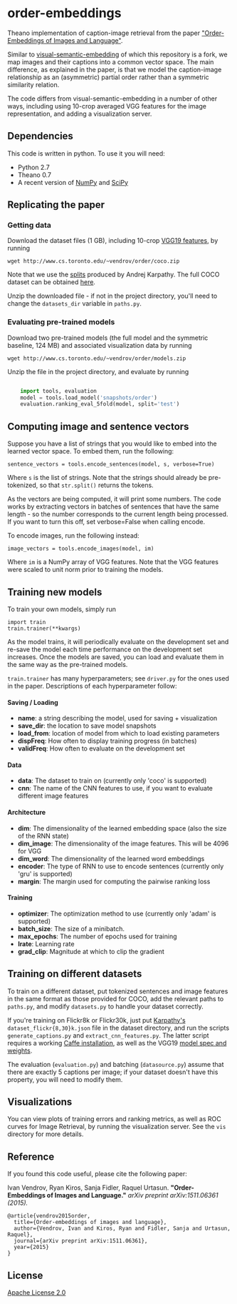 # order-embeddings

Theano implementation of caption-image retrieval from the paper ["Order-Embeddings of Images and Language"](http://arxiv.org/abs/1511.06361).

Similar to [visual-semantic-embedding](https://github.com/ryankiros/visual-semantic-embedding) of which this repository is a fork, 
we map images and their captions into a common vector space. The main difference, as explained in the paper, is that we model
the caption-image relationship as an (asymmetric) partial order rather than a symmetric similarity relation.

The code differs from visual-semantic-embedding in a number of other ways, including using 10-crop averaged VGG features for the 
image representation, and adding a visualization server.


## Dependencies

This code is written in python. To use it you will need:

* Python 2.7
* Theano 0.7
* A recent version of [NumPy](http://www.numpy.org/) and [SciPy](http://www.scipy.org/)

## Replicating the paper

### Getting data

Download the dataset files (1 GB), including 10-crop [VGG19 features](http://www.robots.ox.ac.uk/~vgg/research/very_deep/), by running

    wget http://www.cs.toronto.edu/~vendrov/order/coco.zip
   
Note that we use the [splits](http://cs.stanford.edu/people/karpathy/deepimagesent/) produced by Andrej Karpathy. The full COCO dataset
can be obtained [here](http://mscoco.org/).
    
Unzip the downloaded file - if not in the project directory, you'll need to change the `datasets_dir` variable in `paths.py`.
    
### Evaluating pre-trained models

Download two pre-trained models (the full model and the symmetric baseline, 124 MB) and associated visualization data by running

    wget http://www.cs.toronto.edu/~vendrov/order/models.zip
    
Unzip the file in the project directory, and evaluate by running 

```python

    import tools, evaluation
    model = tools.load_model('snapshots/order')
    evaluation.ranking_eval_5fold(model, split='test')
```
    

## Computing image and sentence vectors

Suppose you have a list of strings that you would like to embed into the learned vector space. To embed them, run the following:

    sentence_vectors = tools.encode_sentences(model, s, verbose=True)
    
Where `s` is the list of strings. Note that the strings should already be pre-tokenized, so that `str.split()` returns the tokens.

As the vectors are being computed, it will print some numbers. The code works by extracting vectors in batches of sentences that have the same length - so the number corresponds to the current length being processed. If you want to turn this off, set verbose=False when calling encode.

To encode images, run the following instead:

    image_vectors = tools.encode_images(model, im)
    
Where `im` is a NumPy array of VGG features. Note that the VGG features were scaled to unit norm prior to training the models.

## Training new models

To train your own models, simply run 

    import train
    train.trainer(**kwargs)

As the model trains, it will periodically evaluate on the development set and re-save the model each time performance on the development set increases. Once the models are saved, you can load and evaluate them in the same way as the pre-trained models.

`train.trainer` has many hyperparameters; see `driver.py` for the ones used in the paper. Descriptions of each hyperparameter follow:


#### Saving / Loading
* **name**: a string describing the model, used for saving + visualization
* **save_dir**: the location to save model snapshots
* **load_from**: location of model from which to load existing parameters
* **dispFreq**: How often to display training progress (in batches)
* **validFreq**: How often to evaluate on the development set

#### Data
* **data**: The dataset to train on (currently only 'coco' is supported)
* **cnn**: The name of the CNN features to use, if you want to evaluate different image features

#### Architecture
* **dim**: The dimensionality of the learned embedding space (also the size of the RNN state)
* **dim_image**: The dimensionality of the image features. This will be 4096 for VGG
* **dim_word**: The dimensionality of the learned word embeddings
* **encoder**: The type of RNN to use to encode sentences (currently only 'gru' is supported)
* **margin**: The margin used for computing the pairwise ranking loss

#### Training
* **optimizer**: The optimization method to use (currently only 'adam' is supported)
* **batch_size**: The size of a minibatch.
* **max_epochs**: The number of epochs used for training
* **lrate**: Learning rate
* **grad_clip**: Magnitude at which to clip the gradient

    
## Training on different datasets

To train on a different dataset, put tokenized sentences and image features in the same format as those provided for COCO,
add the relevant paths to `paths.py`, and modify `datasets.py` to handle your dataset correctly.

If you're training on Flickr8k or Flickr30k, just put [Karpathy's](http://cs.stanford.edu/people/karpathy/deepimagesent/) `dataset_flickr{8,30}k.json` file in the dataset directory, and run the scripts `generate_captions.py` and `extract_cnn_features.py`. The latter script requires a working [Caffe installation](http://caffe.berkeleyvision.org/installation.html), as well as the VGG19 [model spec and weights](https://gist.github.com/ksimonyan/3785162f95cd2d5fee77).

The evaluation (`evaluation.py`) and batching (`datasource.py`) assume that there are exactly 5 captions per image; if your dataset doesn't have this property, you will need to modify them.

## Visualizations

You can view plots of training errors and ranking metrics, as well as ROC curves for Image Retrieval, by running the visualization server.
See the `vis` directory for more details.

## Reference

If you found this code useful, please cite the following paper:

Ivan Vendrov, Ryan Kiros, Sanja Fidler, Raquel Urtasun. **"Order-Embeddings of Images and Language."** *arXiv preprint arXiv:1511.06361 (2015).*

    @article{vendrov2015order,
      title={Order-embeddings of images and language},
      author={Vendrov, Ivan and Kiros, Ryan and Fidler, Sanja and Urtasun, Raquel},
      journal={arXiv preprint arXiv:1511.06361},
      year={2015}
    }

## License

[Apache License 2.0](http://www.apache.org/licenses/LICENSE-2.0)




